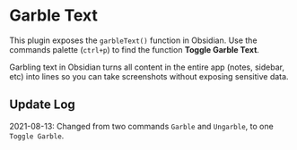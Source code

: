 # Garble Text

This plugin exposes the `garbleText()` function in Obsidian. Use the commands palette (`ctrl+p`) to find the function **Toggle Garble Text**.

Garbling text in Obsidian turns all content in the entire app (notes, sidebar, etc) into lines so you can take screenshots without exposing sensitive data.

## Update Log

2021-08-13: Changed from two commands `Garble` and `Ungarble`, to one `Toggle Garble`.
